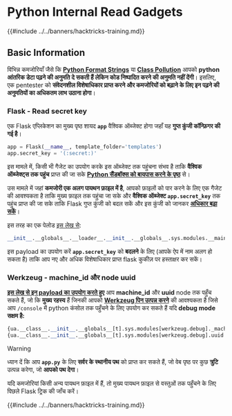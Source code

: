 # Python Internal Read Gadgets

{{#include ../../banners/hacktricks-training.md}}

## Basic Information

विभिन्न कमजोरियाँ जैसे कि [**Python Format Strings**](bypass-python-sandboxes/#python-format-string) या [**Class Pollution**](class-pollution-pythons-prototype-pollution.md) आपको **python आंतरिक डेटा पढ़ने की अनुमति दे सकती हैं लेकिन कोड निष्पादित करने की अनुमति नहीं देंगी**। इसलिए, एक pentester को **संवेदनशील विशेषाधिकार प्राप्त करने और कमजोरियों को बढ़ाने के लिए इन पढ़ने की अनुमतियों का अधिकतम लाभ उठाना होगा**।

### Flask - Read secret key

एक Flask एप्लिकेशन का मुख्य पृष्ठ शायद **`app`** वैश्विक ऑब्जेक्ट होगा जहाँ यह **गुप्त कुंजी कॉन्फ़िगर की गई है**।
```python
app = Flask(__name__, template_folder='templates')
app.secret_key = '(:secret:)'
```
इस मामले में, किसी भी गैजेट का उपयोग करके इस ऑब्जेक्ट तक पहुंचना संभव है ताकि **वैश्विक ऑब्जेक्ट्स तक पहुंच** प्राप्त की जा सके [**Python सैंडबॉक्स को बायपास करने के पृष्ठ**](bypass-python-sandboxes/) से।

उस मामले में जहां **कमजोरी एक अलग पायथन फ़ाइल में है**, आपको फ़ाइलों को पार करने के लिए एक गैजेट की आवश्यकता है ताकि मुख्य फ़ाइल तक पहुंचा जा सके और **वैश्विक ऑब्जेक्ट `app.secret_key`** तक पहुंच प्राप्त की जा सके ताकि Flask गुप्त कुंजी को बदल सकें और इस कुंजी को जानकर [**अधिकार बढ़ा सकें**](../../network-services-pentesting/pentesting-web/flask.md#flask-unsign)।

इस तरह का एक पेलोड [इस लेख से](https://ctftime.org/writeup/36082):
```python
__init__.__globals__.__loader__.__init__.__globals__.sys.modules.__main__.app.secret_key
```
इस payload का उपयोग करें **`app.secret_key`** को **बदलने** के लिए (आपके ऐप में नाम अलग हो सकता है) ताकि आप नए और अधिक विशेषाधिकार प्राप्त flask कुकीज़ पर हस्ताक्षर कर सकें।

### Werkzeug - machine_id और node uuid

[**इस लेख से इन payload का उपयोग करते हुए**](https://vozec.fr/writeups/tweedle-dum-dee/) आप **machine_id** और **uuid** node तक पहुँच सकते हैं, जो कि **मुख्य रहस्य** हैं जिनकी आपको [**Werkzeug पिन उत्पन्न करने**](../../network-services-pentesting/pentesting-web/werkzeug.md) की आवश्यकता है जिसे आप `/console` में python कंसोल तक पहुँचने के लिए उपयोग कर सकते हैं यदि **debug mode सक्षम है:**
```python
{ua.__class__.__init__.__globals__[t].sys.modules[werkzeug.debug]._machine_id}
{ua.__class__.__init__.__globals__[t].sys.modules[werkzeug.debug].uuid._node}
```
> [!WARNING]
> ध्यान दें कि आप **`app.py`** के लिए **सर्वर के स्थानीय पथ** को प्राप्त कर सकते हैं, जो वेब पृष्ठ पर कुछ **त्रुटि** उत्पन्न करेगा, जो **आपको पथ देगा**।

यदि कमजोरियां किसी अन्य पायथन फ़ाइल में हैं, तो मुख्य पायथन फ़ाइल से वस्तुओं तक पहुँचने के लिए पिछले Flask ट्रिक की जाँच करें।

{{#include ../../banners/hacktricks-training.md}}
